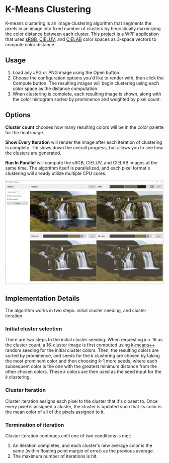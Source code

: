 # K-Means Clustering

K-means clustering is an image clustering algorithm that segments the pixels in an image into fixed number of clusters by heuristically maximizing the color distance between each cluster. This project is a WPF application that uses [sRGB](https://en.wikipedia.org/wiki/SRGB), [CIELUV](https://en.wikipedia.org/wiki/CIELUV), and [CIELAB](https://en.wikipedia.org/wiki/CIELAB_color_space) color spaces as 3-space vectors to compute color distance.

## Usage

1. Load any JPG or PNG image using the Open button.
1. Choose the configuration options you'd like to render with, then click the Compute button. The resulting images will begin clustering using each color space as the distance computation.
1. When clustering is complete, each resulting image is shown, along with the color histogram sorted by prominence and weighted by pixel count.

## Options
**Cluster count** chooses how many resulting colors will be in the color palette for the final image.

**Show Every Iteration** will render the image after each iteration of clustering is complete. Thi slows down the overall progress, but allows you to see how the clusters are generated.

**Run In Parallel** will compute the sRGB, CIELUV, and CIELAB images at the same time. The algorithm itself is parallelized, and each pixel format's clustering will already utilize multiple CPU cores.

![Final results](images/ClusterResults.png)

## Implementation Details

The algorithm works in two steps: initial cluster seeding, and cluster iteration.

### Initial cluster selection

There are two steps to the initial cluster seeding.  When requesting *k* < 16 as the cluster count, a 16-cluster image is first computed using [k-means++](https://en.wikipedia.org/wiki/K-means%2B%2B) random seeding for the initial cluster colors. Then, the resulting colors are sorted by prominence, and seeds for the *k* clustering are chosen by taking the most prominent color and then choosing *k*-1 more seeds, where each subsequent color is the one with the greatest minimum distance from the other chosen colors. These *k* colors are then used as the seed input for the *k* clustering.

### Cluster iteration

Cluster iteration assigns each pixel to the cluster that it's closest to. Once every pixel is assigned a cluster, the cluster is updated such that its color is the mean color of all of the pixels assigned to it.

### Termination of iteration

Cluster iteration continues until one of two conditions is met:
1. An iteration completes, and each cluster's new average color is the same (within floating point margin of error) as the previous average.
1. The maximum number of iterations is hit.